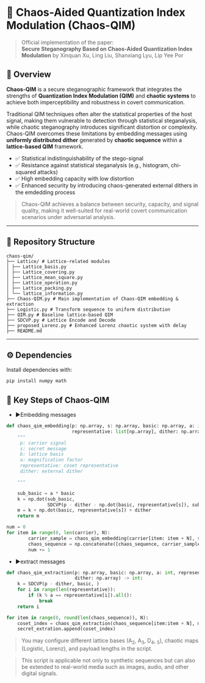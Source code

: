 # 🔐 Chaos-Aided Quantization Index Modulation (Chaos-QIM)
> Official implementation of the paper:  
> **Secure Steganography Based on Chaos-Aided Quantization Index Modulation** by Xinquan Xu, Ling Liu, Shanxiang Lyu, Lip Yee Por


## 📘 Overview
**Chaos-QIM** is a secure steganographic framework that integrates the strengths of **Quantization Index Modulation (QIM)** and **chaotic systems** to achieve both imperceptibility and robustness in covert communication.


Traditional QIM techniques often alter the statistical properties of the host signal, making them vulnerable to detection through statistical steganalysis, while chaotic steganography introduces significant distortion or complexity. Chaos-QIM overcomes these limitations by embedding messages using **uniformly distributed dither** generated by **chaotic sequence** within a **lattice-based QIM** framework.
- ✅ Statistical indistinguishability of the stego-signal  
- ✅ Resistance against statistical steganalysis (e.g., histogram, chi-squared attacks)  
- ✅ High embedding capacity with low distortion  
- ✅ Enhanced security by introducing chaos-generated external dithers in the emdedding process

> Chaos-QIM achieves a balance between security, capacity, and signal quality, making it well-suited for real-world covert communication scenarios under adversarial analysis.


---

## 📂 Repository Structure
```
chaos-qim/
├── Lattice/ # Lattice-related modules
│ ├── Lattice_basis.py
│ ├── Lattice_covering.py
│ ├── Lattice_mean_square.py
│ ├── Lattice_operation.py
│ ├── Lattice_packing.py
│ └── lattice_information.py
├── Chaos-QIM.py # Main implementation of Chaos-QIM embedding & extraction
├── Logistic.py # Transform sequence to uniform distribution
├── QIM.py # Baseline lattice-based QIM
├── SDCVP.py # Lattice Encode and Decode
├── proposed_Lorenz.py # Enhanced Lorenz chaotic system with delay
├── README.md
```
---

## ⚙️ Dependencies
Install dependencies with:
```bash
pip install numpy math
```

## 🔑 Key Steps of Chaos-QIM
- ▶️Embedding messages
```python
def chaos_qim_embedding(p: np.array, s: np.array, basic: np.array, a: int,
                        representative: list[np.array], dither: np.array) -> np.array:
    """
     p: carrier signal
     s: secret message
     b: lattice basis
     a: magnification factor
     representative: coset representative
     dither: external dither

    """

    sub_basic = a * basic
    k = np.dot(sub_basic,
               SDCVP(p - dither - np.dot(basic, representative[s]), sub_basic))
    m = k + np.dot(basic, representative[s]) + dither
    return m

num = 0
for item in range(0, len(carrier), N):
        carrier_sample = chaos_qim_embedding(carrier[item: item + N], secret[num], m, alpha, coset_representative,edf_dither3[item:item + N])
        chaos_sequence = np.concatenate([chaos_sequence, carrier_sample])
        num += 1
```

- ▶️extract messages
```python
def chaos_qim_extraction(p: np.array, basic: np.array, a: int, representative: list[np.array],
                         dither: np.array) -> int:
    k = SDCVP(p - dither, basic, )
    for i in range(len(representative)):
        if (k % a == representative[i]).all():
            break
    return i

for item in range(0, round(len(chaos_sequence)), N):
    coset_index = chaos_qim_extraction(chaos_sequence[item:item + N], m, alpha, coset_representative, edf_dither3[item:item + N])
    secret_extration.append(coset_index)
```
> You may configure different lattice bases (A<sub>2</sub>, A<sub>3</sub>, D<sub>4</sub>, <sub>5</sub>), chaotic maps (Logistic, Lorenz), and payload lengths in the script.

> This script is applicable not only to synthetic sequences but can also be extended to real-world media such as images, audio, and other digital signals.



